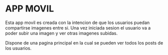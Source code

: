 # APP MOVIL

Esta app movil es creada con la intencion de que los usuarios puedan compartirse imagenes entre si. Una vez iniciada sesion el usuario va a poder subir una imagen y ver otras imagenes subidas.

Dispone de una pagina principal en la cual se pueden ver todos los posts de los usuarios.
